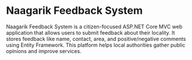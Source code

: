 # Naagarik Feedback System
Naagarik Feedback System is a citizen-focused ASP.NET Core MVC web application that allows users to submit feedback about their locality. It stores feedback like name, contact, area, and positive/negative comments using Entity Framework. This platform helps local authorities gather public opinions and improve services.
